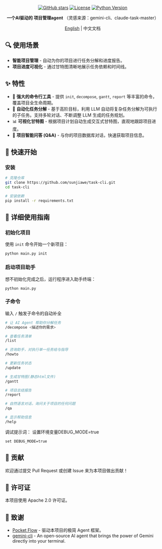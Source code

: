 <div align="center">

[![GitHub stars](https://img.shields.io/github/stars/sunjiawe/task-cli?style=social)](https://github.com/sunjiawe/task-cli/stargazers)
[![License](https://img.shields.io/github/license/sunjiawe/task-cli)](https://github.com/sunjiawe/task-cli/blob/main/LICENSE)
[![Python Version](https://img.shields.io/badge/python-3.13%2B-blue)](https://www.python.org/downloads/)


**一个AI驱动的 项目管理agent** （灵感来源：gemini-cli、claude-task-master）

[English](./docs/README_EN.md) | 中文文档

</div>

## 🔍 使用场景

- **智能项目管理** - 自动为你的项目进行任务分解和进度报告。
- **项目进度可视化** - 通过甘特图清晰地展示任务依赖和时间线。

## ✨ 特性

- 🔧 **强大的命令行工具** - 提供 `init`, `decompose`, `gantt`, `report` 等丰富的命令，覆盖项目全生命周期。
- 📝 **自动化任务分解** - 基于高阶目标，利用 LLM 自动将复杂任务分解为可执行的子任务。支持多轮对话、不断调整 LLM 生成的任务规划。
- 📊 **可视化甘特图** - 根据项目计划自动生成交互式甘特图，直观地跟踪项目进度。
- 💬 **项目智能问答 (Q&A)** - 与你的项目数据库对话，快速获取项目信息。


## 🚀 快速开始

### 安装

```bash
# 克隆仓库
git clone https://github.com/sunjiawe/task-cli.git
cd task-cli

# 安装依赖
pip install -r requirements.txt
```

## 📖 详细使用指南

### 初始化项目

使用 `init` 命令开始一个新项目：

```bash
python main.py init
```

### 启动项目助手

想不初始化完成之后，运行程序进入助手终端：
```
python main.py
```

### 子命令

输入 `/` 触发子命令的自动补全

```bash
# 让 AI Agent 帮助你分解任务
/decompose <描述你的需求>

# 查看任务清单
/list

# 咨询助手，对执行单一任务给与指导
/howto 

# 更新任务状态
/update

# 生成甘特图(静态html文件)
/gantt

# 项目总结报告
/report

# 自然语言对话，询问关于项目的任何问题
/qa

# 显示帮助信息
/help
```

调试提示词： 设置环境变量DEBUG_MODE=true
```
set DEBUG_MODE=true
```

## 🤝 贡献

欢迎通过提交 Pull Request 或创建 Issue 来为本项目做出贡献！

## 📄 许可证

本项目使用 Apache 2.0 许可证。

## 🙏 致谢

- [Pocket Flow](https://github.com/The-Pocket/PocketFlow) - 驱动本项目的极简 Agent 框架。
- [gemini-cli](https://github.com/google-gemini/gemini-cli) - An open-source AI agent that brings the power of Gemini directly into your terminal.
